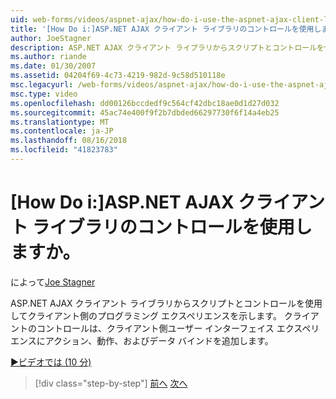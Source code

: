 ```yaml
---
uid: web-forms/videos/aspnet-ajax/how-do-i-use-the-aspnet-ajax-client-library-controls
title: '[How Do i:]ASP.NET AJAX クライアント ライブラリのコントロールを使用しますか。 | Microsoft Docs'
author: JoeStagner
description: ASP.NET AJAX クライアント ライブラリからスクリプトとコントロールを使用してクライアント側のプログラミング エクスペリエンスを示します。 クライアントのコントロールは、アクション、behavio を追加しています.
ms.author: riande
ms.date: 01/30/2007
ms.assetid: 04204f69-4c73-4219-982d-9c58d510118e
msc.legacyurl: /web-forms/videos/aspnet-ajax/how-do-i-use-the-aspnet-ajax-client-library-controls
msc.type: video
ms.openlocfilehash: dd00126bccdedf9c564cf42dbc18ae0d1d27d032
ms.sourcegitcommit: 45ac74e400f9f2b7dbded66297730f6f14a4eb25
ms.translationtype: MT
ms.contentlocale: ja-JP
ms.lasthandoff: 08/16/2018
ms.locfileid: "41823783"
---
```

<a name="how-do-i-use-the-aspnet-ajax-client-library-controls"></a>[How Do i:]ASP.NET AJAX クライアント ライブラリのコントロールを使用しますか。
====================
によって[Joe Stagner](https://github.com/JoeStagner)

ASP.NET AJAX クライアント ライブラリからスクリプトとコントロールを使用してクライアント側のプログラミング エクスペリエンスを示します。 クライアントのコントロールは、クライアント側ユーザー インターフェイス エクスペリエンスにアクション、動作、およびデータ バインドを追加します。

[&#9654;ビデオでは (10 分)](https://channel9.msdn.com/Blogs/ASP-NET-Site-Videos/how-do-i-use-the-aspnet-ajax-client-library-controls)

> [!div class="step-by-step"]
> [前へ](how-do-i-aspnet-ajax-enable-an-existing-web-service.md)
> [次へ](how-do-i-use-an-aspnet-ajax-scriptmanagerproxy.md)
